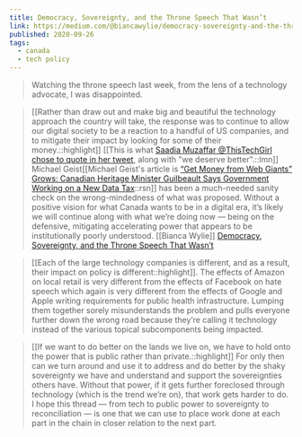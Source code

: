 ```yaml
---
title: Democracy, Sovereignty, and the Throne Speech That Wasn’t
link: https://medium.com/@biancawylie/democracy-sovereignty-and-the-throne-speech-that-wasnt-fb7c98a68ea
published: 2020-09-26
tags:
  - canada
  - tech policy
---
```


> Watching the throne speech last week, from the lens of a technology advocate, I was disappointed.

> [[Rather than draw out and make big and beautiful the technology approach the country will take, the response was to continue to allow our digital society to be a reaction to a handful of US companies, and to mitigate their impact by looking for some of their money.::highlight]] [[This is what <a href='https://twitter.com/ThisTechGirl/status/1310016182758641670?s=20'>Saadia Muzaffar @ThisTechGirl chose to quote in her tweet</a>, along with "we deserve better".::lmn]] Michael Geist[[Michael Geist's article is <a href='https://www.michaelgeist.ca/2020/09/get-money-from-web-giants-grows-canadian-heritage-minister-guilbeault-says-government-working-on-a-new-data-tax/'>“Get Money from Web Giants” Grows: Canadian Heritage Minister Guilbeault Says Government Working on a New Data Tax</a>::rsn]] has been a much-needed sanity check on the wrong-mindedness of what was proposed. Without a positive vision for what Canada wants to be in a digital era, it’s likely we will continue along with what we’re doing now — being on the defensive, mitigating accelerating power that appears to be institutionally poorly understood.
> [[Bianca Wylie]] [Democracy, Sovereignty, and the Throne Speech That Wasn’t](https://medium.com/@biancawylie/democracy-sovereignty-and-the-throne-speech-that-wasnt-fb7c98a68ea)

> [[Each of the large technology companies is different, and as a result, their impact on policy is different::highlight]]. The effects of Amazon on local retail is very different from the effects of Facebook on hate speech which again is very different from the effects of Google and Apple writing requirements for public health infrastructure. Lumping them together sorely misunderstands the problem and pulls everyone further down the wrong road because they’re calling it technology instead of the various topical subcomponents being impacted.

> [[If we want to do better on the lands we live on, we have to hold onto the power that is public rather than private.::highlight]] For only then can we turn around and use it to address and do better by the shaky sovereignty we have and understand and support the sovereignties others have. Without that power, if it gets further foreclosed through technology (which is the trend we’re on), that work gets harder to do. I hope this thread — from tech to public power to sovereignty to reconciliation — is one that we can use to place work done at each part in the chain in closer relation to the next part.
